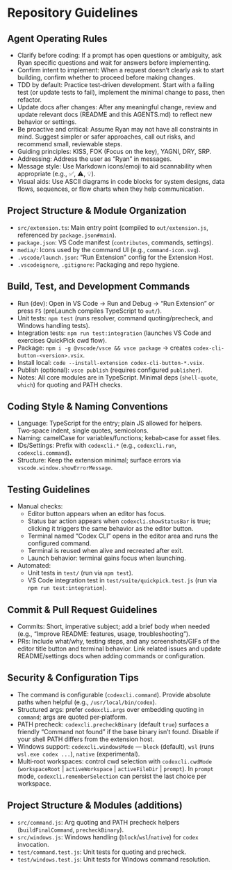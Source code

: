 # Repository Guidelines

## Agent Operating Rules
- Clarify before coding: If a prompt has open questions or ambiguity, ask Ryan specific questions and wait for answers before implementing.
- Confirm intent to implement: When a request doesn’t clearly ask to start building, confirm whether to proceed before making changes.
- TDD by default: Practice test‑driven development. Start with a failing test (or update tests to fail), implement the minimal change to pass, then refactor.
- Update docs after changes: After any meaningful change, review and update relevant docs (README and this AGENTS.md) to reflect new behavior or settings.
- Be proactive and critical: Assume Ryan may not have all constraints in mind. Suggest simpler or safer approaches, call out risks, and recommend small, reviewable steps.
- Guiding principles: KISS, FOK (Focus on the key), YAGNI, DRY, SRP.
- Addressing: Address the user as “Ryan” in messages.
- Message style: Use Markdown icons/emoji to aid scannability when appropriate (e.g., ✅, ⚠️, 💡).
- Visual aids: Use ASCII diagrams in code blocks for system designs, data flows, sequences, or flow charts when they help communication.

## Project Structure & Module Organization
- `src/extension.ts`: Main entry point (compiled to `out/extension.js`, referenced by `package.json#main`).
- `package.json`: VS Code manifest (`contributes`, commands, settings).
- `media/`: Icons used by the command UI (e.g., `command-icon.svg`).
- `.vscode/launch.json`: “Run Extension” config for the Extension Host.
- `.vscodeignore`, `.gitignore`: Packaging and repo hygiene.

## Build, Test, and Development Commands
- Run (dev): Open in VS Code → Run and Debug → “Run Extension” or press `F5` (preLaunch compiles TypeScript to `out/`).
- Unit tests: `npm test` (runs resolver, command quoting/precheck, and Windows handling tests).
- Integration tests: `npm run test:integration` (launches VS Code and exercises QuickPick cwd flow).
- Package: `npm i -g @vscode/vsce && vsce package` → creates `codex-cli-button-<version>.vsix`.
- Install local: `code --install-extension codex-cli-button-*.vsix`.
- Publish (optional): `vsce publish` (requires configured `publisher`).
- Notes: All core modules are in TypeScript. Minimal deps (`shell-quote`, `which`) for quoting and PATH checks.

## Coding Style & Naming Conventions
- Language: TypeScript for the entry; plain JS allowed for helpers. Two‑space indent, single quotes, semicolons.
- Naming: camelCase for variables/functions; kebab‑case for asset files.
- IDs/Settings: Prefix with `codexcli.*` (e.g., `codexcli.run`, `codexcli.command`).
- Structure: Keep the extension minimal; surface errors via `vscode.window.showErrorMessage`.

## Testing Guidelines
- Manual checks:
  - Editor button appears when an editor has focus.
  - Status bar action appears when `codexcli.showStatusBar` is true; clicking it triggers the same behavior as the editor button.
  - Terminal named “Codex CLI” opens in the editor area and runs the configured command.
  - Terminal is reused when alive and recreated after exit.
  - Launch behavior: terminal gains focus when launching.
- Automated:
  - Unit tests in `test/` (run via `npm test`).
  - VS Code integration test in `test/suite/quickpick.test.js` (run via `npm run test:integration`).

## Commit & Pull Request Guidelines
- Commits: Short, imperative subject; add a brief body when needed (e.g., “Improve README: features, usage, troubleshooting”).
- PRs: Include what/why, testing steps, and any screenshots/GIFs of the editor title button and terminal behavior. Link related issues and update README/settings docs when adding commands or configuration.

## Security & Configuration Tips
- The command is configurable (`codexcli.command`). Provide absolute paths when helpful (e.g., `/usr/local/bin/codex`).
- Structured args: prefer `codexcli.args` over embedding quoting in `command`; args are quoted per‑platform.
- PATH precheck: `codexcli.precheckBinary` (default `true`) surfaces a friendly “Command not found” if the base binary isn’t found. Disable if your shell PATH differs from the extension host.
- Windows support: `codexcli.windowsMode` — `block` (default), `wsl` (runs `wsl.exe codex ...`), `native` (experimental).
- Multi‑root workspaces: control cwd selection with `codexcli.cwdMode` (`workspaceRoot` | `activeWorkspace` | `activeFileDir` | `prompt`). In `prompt` mode, `codexcli.rememberSelection` can persist the last choice per workspace.

## Project Structure & Modules (additions)
- `src/command.js`: Arg quoting and PATH precheck helpers (`buildFinalCommand`, `precheckBinary`).
- `src/windows.js`: Windows handling (`block`/`wsl`/`native`) for `codex` invocation.
- `test/command.test.js`: Unit tests for quoting and precheck.
- `test/windows.test.js`: Unit tests for Windows command resolution.
